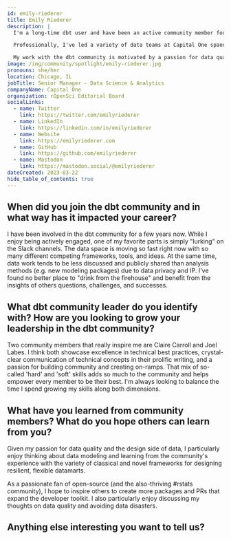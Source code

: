 ```yaml
---
id: emily-riederer
title: Emily Riederer
description: |
  I'm a long-time dbt user and have been an active community member for a few years. 

  Professionally, I've led a variety of data teams at Capital One spanning analytics, modeling, innersource data tools, and data infrastructure. The common denominator of all of these roles has been the overwhelming importance of high quality data processing pipelines. Outside of work, I enjoy doing pro bono projects and applying my same skillset to scrappier environments.

  My work with the dbt community is motivated by a passion for data quality and developer tooling. Some of my recent contributions include maintaing the dbtplyr package, speaking at Coalesce 2021, and [writing a dbt Developer Blog post] (https://docs.getdbt.com/blog/grouping-data-tests) about my PR to the dbt-utils test suite.
image: /img/community/spotlight/emily-riederer.jpg
pronouns: she/her
location: Chicago, IL
jobTitle: Senior Manager - Data Science & Analytics
companyName: Capital One
organization: rOpenSci Editorial Board
socialLinks:
  - name: Twitter
    link: https://twitter.com/emilyriederer
  - name: LinkedIn
    link: https://linkedin.com/in/emilyriederer
  - name: Website
    link: https://emilyriederer.com
  - name: GitHub
    link: https://github.com/emilyriederer
  - name: Mastodon
    link: https://mastodon.social/@emilyriederer
dateCreated: 2023-03-22
hide_table_of_contents: true
---
```


## When did you join the dbt community and in what way has it impacted your career?

I have been involved in the dbt community for a few years now. While I enjoy being actively engaged, one of my favorite parts is simply "lurking" on the Slack channels. The data space is moving so fast right now with so many different competing frameworks, tools, and ideas. At the same time, data work tends to be less discussed and publicly shared than analysis methods (e.g. new modeling packages) due to data privacy and IP. I've found no better place to "drink from the firehouse" and benefit from the insights of others questions, challenges, and successes. 

## What dbt community leader do you identify with? How are you looking to grow your leadership in the dbt community?

Two community members that really inspire me are Claire Carroll and Joel Labes. I think both showcase excellence in technical best practices, crystal-clear communication of technical concepts in their prolific writing, and a passion for building community and creating on-ramps. That mix of so-called 'hard' and 'soft' skills adds so much to the community and helps empower every member to be their best. I'm always looking to balance the time I spend growing my skills along both dimensions. 

## What have you learned from community members? What do you hope others can learn from you?

Given my passion for data quality and the design side of data, I particularly enjoy thinking about data modeling and learning from the community's experience with the variety of classical and novel frameworks for designing resilient, flexible datamarts. 

As a passionate fan of open-source (and the also-thriving #rstats community), I hope to inspire others to create more packages and PRs that expand the developer toolkit. I also particularly enjoy discussing my thoughts on data quality and avoiding data disasters.

## Anything else interesting you want to tell us?

